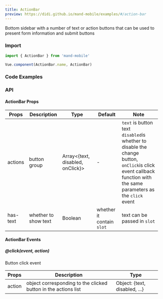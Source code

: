 ```yaml
---
title: ActionBar
preview: https://didi.github.io/mand-mobile/examples/#/action-bar
---
```


Bottom sidebar with a number of text or action buttons that can be used to present form information and submit buttons

### Import

```javascript
import { ActionBar } from 'mand-mobile'

Vue.component(ActionBar.name, ActionBar)
```

### Code Examples
<!-- DEMO -->


### API

#### ActionBar Props
|Props | Description | Type | Default | Note|
|----|-----|------|------|------|
|actions|button group|Array<{text, disabled, onClick}>|-|`text` is button text<br/>`disabled`is whether to disable the change button,<br/>`onClick`is click event callback function with the same parameters as the `click` event|
|has-text|whether to show text|Boolean|whether it contain `slot`|text can be passed in `slot`|


#### ActionBar Events

##### @click(event, action)
Button click event

|Props | Description | Type |
|----|-----|------|
|action|object corresponding to the clicked button in the actions list|Object: {text, disabled, ...}|
